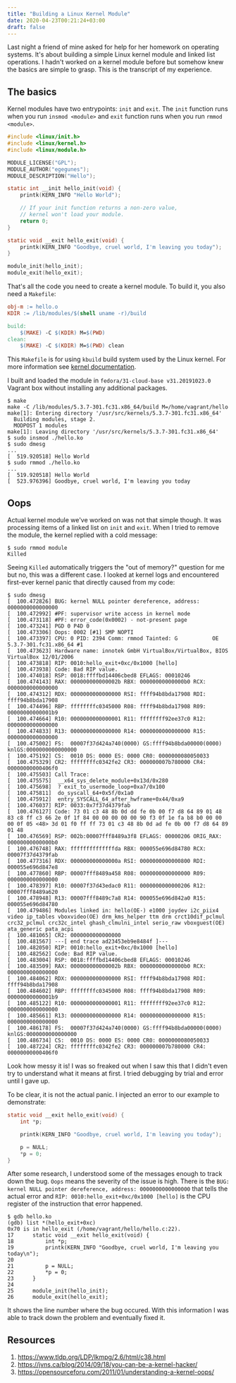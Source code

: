 ```yaml
---
title: "Building a Linux Kernel Module"
date: 2020-04-23T00:21:24+03:00
draft: false
---
```


Last night a friend of mine asked for help for her homework on operating
systems. It's about building a simple Linux kernel module and linked list
operations.  I hadn't worked on a kernel module before but somehow knew the
basics are simple to grasp. This is the transcript of my experience.

## The basics

Kernel modules have two entrypoints: `init` and `exit`. The `init` function runs
when you run `insmod <module>` and `exit` function runs when you run `rmmod
<module>`.

```c
#include <linux/init.h>
#include <linux/kernel.h>
#include <linux/module.h>

MODULE_LICENSE("GPL");
MODULE_AUTHOR("egegunes");
MODULE_DESCRIPTION("Hello");

static int __init hello_init(void) {
    printk(KERN_INFO "Hello World");

    // If your init function returns a non-zero value,
    // kernel won't load your module.
    return 0;
}

static void __exit hello_exit(void) {
    printk(KERN_INFO "Goodbye, cruel world, I'm leaving you today");
}

module_init(hello_init);
module_exit(hello_exit);
```

That's all the code you need to create a kernel module. To build it, you also
need a `Makefile`:

```makefile
obj-m := hello.o
KDIR := /lib/modules/$(shell uname -r)/build

build:
    $(MAKE) -C $(KDIR) M=$(PWD)
clean:
    $(MAKE) -C $(KDIR) M=$(PWD) clean
```

This `Makefile` is for using `kbuild` build system used by the Linux kernel.
For more information see [kernel
documentation](https://github.com/torvalds/linux/blob/master/Documentation/kbuild/modules.rst).

I built and loaded the module in `fedora/31-cloud-base v31.20191023.0` Vagrant
box without installing any additional packages.

```
$ make
make -C /lib/modules/5.3.7-301.fc31.x86_64/build M=/home/vagrant/hello
make[1]: Entering directory '/usr/src/kernels/5.3.7-301.fc31.x86_64'
  Building modules, stage 2.
  MODPOST 1 modules
make[1]: Leaving directory '/usr/src/kernels/5.3.7-301.fc31.x86_64'
$ sudo insmod ./hello.ko
$ sudo dmesg
...
[  519.920518] Hello World
$ sudo rmmod ./hello.ko
...
[  519.920518] Hello World
[  523.976396] Goodbye, cruel world, I'm leaving you today
```

## Oops

Actual kernel module we've worked on was not that simple though. It was
processing items of a linked list on `init` and `exit`. When I tried to remove
the module, the kernel replied with a cold message:

```shell
$ sudo rmmod module
Killed
```

Seeing `Killed` automatically triggers the "out of memory?" question for me but
no, this was a different case. I looked at kernel logs and encountered
first-ever kernel panic that directly caused from my code:

```shell
$ sudo dmesg
[  100.472826] BUG: kernel NULL pointer dereference, address: 0000000000000000
[  100.472992] #PF: supervisor write access in kernel mode
[  100.473118] #PF: error_code(0x0002) - not-present page
[  100.473241] PGD 0 P4D 0
[  100.473306] Oops: 0002 [#1] SMP NOPTI
[  100.473397] CPU: 0 PID: 2394 Comm: rmmod Tainted: G           OE     5.3.7-301.fc31.x86_64 #1
[  100.473623] Hardware name: innotek GmbH VirtualBox/VirtualBox, BIOS VirtualBox 12/01/2006
[  100.473818] RIP: 0010:hello_exit+0xc/0x1000 [hello]
[  100.473938] Code: Bad RIP value.
[  100.474018] RSP: 0018:ffffbd14406cbed8 EFLAGS: 00010246
[  100.474143] RAX: 000000000000002b RBX: 00000000000000b0 RCX: 0000000000000000
[  100.474312] RDX: 0000000000000000 RSI: ffff94b8bda17908 RDI: ffff94b8bda17908
[  100.474496] RBP: ffffffffc0345000 R08: ffff94b8bda17908 R09: 00000000000001b9
[  100.474664] R10: 0000000000000001 R11: ffffffff92ee37c0 R12: 0000000000000000
[  100.474833] R13: 0000000000000000 R14: 0000000000000000 R15: 0000000000000000
[  100.475002] FS:  00007f37d424a740(0000) GS:ffff94b8bda00000(0000) knlGS:0000000000000000
[  100.475192] CS:  0010 DS: 0000 ES: 0000 CR0: 0000000080050033
[  100.475329] CR2: ffffffffc0342fe2 CR3: 000000007b780000 CR4: 00000000000406f0
[  100.475503] Call Trace:
[  100.475575]  __x64_sys_delete_module+0x13d/0x280
[  100.475698]  ? exit_to_usermode_loop+0xa7/0x100
[  100.475811]  do_syscall_64+0x5f/0x1a0
[  100.475912]  entry_SYSCALL_64_after_hwframe+0x44/0xa9
[  100.476037] RIP: 0033:0x7f37d4379fab
[  100.476127] Code: 73 01 c3 48 8b 0d dd fe 0b 00 f7 d8 64 89 01 48 83 c8 ff c3 66 2e 0f 1f 84 00 00 00 00 00 90 f3 0f 1e fa b8 b0 00 00 00 0f 05 <48> 3d 01 f0 ff ff 73 01 c3 48 8b 0d ad fe 0b 00 f7 d8 64 89 01 48
[  100.476569] RSP: 002b:00007fff8489a3f8 EFLAGS: 00000206 ORIG_RAX: 00000000000000b0
[  100.476748] RAX: ffffffffffffffda RBX: 000055e696d84780 RCX: 00007f37d4379fab
[  100.477316] RDX: 000000000000000a RSI: 0000000000000800 RDI: 000055e696d847e8
[  100.477860] RBP: 00007fff8489a458 R08: 0000000000000000 R09: 0000000000000000
[  100.478397] R10: 00007f37d43edac0 R11: 0000000000000206 R12: 00007fff8489a620
[  100.478948] R13: 00007fff8489c7a8 R14: 000055e696d842a0 R15: 000055e696d84780
[  100.479486] Modules linked in: hello(OE-) e1000 joydev i2c_piix4 video ip_tables vboxvideo(OE) drm_kms_helper ttm drm crct10dif_pclmul crc32_pclmul crc32c_intel ghash_clmulni_intel serio_raw vboxguest(OE) ata_generic pata_acpi
[  100.481065] CR2: 0000000000000000
[  100.481567] ---[ end trace ad23453eb9e8484f ]---
[  100.482050] RIP: 0010:hello_exit+0xc/0x1000 [hello]
[  100.482562] Code: Bad RIP value.
[  100.483004] RSP: 0018:ffffbd14406cbed8 EFLAGS: 00010246
[  100.483509] RAX: 000000000000002b RBX: 00000000000000b0 RCX: 0000000000000000
[  100.484062] RDX: 0000000000000000 RSI: ffff94b8bda17908 RDI: ffff94b8bda17908
[  100.484602] RBP: ffffffffc0345000 R08: ffff94b8bda17908 R09: 00000000000001b9
[  100.485122] R10: 0000000000000001 R11: ffffffff92ee37c0 R12: 0000000000000000
[  100.485661] R13: 0000000000000000 R14: 0000000000000000 R15: 0000000000000000
[  100.486178] FS:  00007f37d424a740(0000) GS:ffff94b8bda00000(0000) knlGS:0000000000000000
[  100.486734] CS:  0010 DS: 0000 ES: 0000 CR0: 0000000080050033
[  100.487224] CR2: ffffffffc0342fe2 CR3: 000000007b780000 CR4: 00000000000406f0
```

Look how messy it is! I was so freaked out when I saw this that I didn't even
try to understand what it means at first. I tried debugging by trial and error
until I gave up.

To be clear, it is not the actual panic. I injected an error to our example to
demonstrate:

```c
static void __exit hello_exit(void) {
    int *p;

    printk(KERN_INFO "Goodbye, cruel world, I'm leaving you today");

    p = NULL;
    *p = 0;
}
```

After some research, I understood some of the messages enough to track down the
bug. `Oops` means the severity of the issue is high. There is the `BUG: kernel
NULL pointer dereference, address: 0000000000000000` that tells the actual
error and `RIP: 0010:hello_exit+0xc/0x1000 [hello]` is the CPU register of the
instruction that error happened.

```shell
$ gdb hello.ko
(gdb) list *(hello_exit+0xc)
0x70 is in hello_exit (/home/vagrant/hello/hello.c:22).
17      static void __exit hello_exit(void) {
18          int *p;
19          printk(KERN_INFO "Goodbye, cruel world, I'm leaving you today\n");
20
21          p = NULL;
22          *p = 0;
23      }
24
25      module_init(hello_init);
26      module_exit(hello_exit);
```

It shows the line number where the bug occured. With this information I
was able to track down the problem and eventually fixed it.

## Resources

1. https://www.tldp.org/LDP/lkmpg/2.6/html/c38.html
2. https://jvns.ca/blog/2014/09/18/you-can-be-a-kernel-hacker/
3. https://opensourceforu.com/2011/01/understanding-a-kernel-oops/
